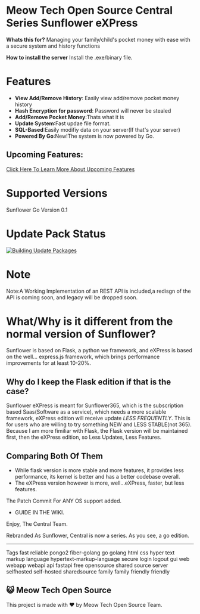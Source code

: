 # Meow Tech Open Source Central Series Sunflower eXPress

**Whats this for?** Managing your family/child's pocket money with ease with a secure system and history functions

**How to install the server** Install the .exe/binary file.

# Features
* **View Add/Remove History**: Easily view add/remove pocket money history
* **Hash Encryption for password**: Password will never be stealed
* **Add/Remove Pocket Money**:Thats what it is
* **Update System**:Fast updae file format.
* **SQL-Based**:Easily modifiy data on your server(If that's your server)
* **Powered By Go**:New!The system is now powered by Go.

## Upcoming Features:
[Click Here To Learn More About Upcoming Features](upcoming.md)

# Supported Versions
Sunflower Go Version 0.1

# Update Pack Status
[![Building Update Packages](https://github.com/MTOSCentral/Sunflower/actions/workflows/autobuild.yml/badge.svg?branch=main)](https://github.com/MTOSCentral/Sunflower/actions/workflows/autobuild.yml)

# Note
Note:A Working Implementation of an REST API is included,a redisgn of the API is coming soon, and legacy will be dropped soon.

# What/Why is it different from the normal version of Sunflower?
Sunflower is based on Flask, a python we framework, and eXPress is based on the well... express.js framework, which brings performance improvements for at least 10-20%.

## Why do I keep the Flask edition if that is the case?
Sunflower eXPress is meant for Sunflower365, which is the subscription based Saas(Software as a service), which needs a more scalable framework, eXPress edition will receive update *LESS FREQUENTLY*. This is for users who are willing to try something NEW and LESS STABLE(not 365). Because I am more fimiliar with Flask, the Flask version will be maintained first, then the eXPress edition, so Less Updates, Less Features.

## Comparing Both Of Them
- While flask version is more stable and more features, it provides less performance, its kernel is better and has a better codebase overall.
- The eXPress version however is more, well...eXPress, faster, but less features.

The Patch Commit For ANY OS support added.
* GUIDE IN THE WIKI.


Enjoy,
The Central Team.

Rebranded As Sunflower, Central is now a series.
As you see, a go edition.

-----------------------------------------------------
Tags
fast reliable pongo2 fiber-golang go golang html css hyper text markup language hypertext-markup-language secure login logout gui web webapp webapi api fastapi free opensource shared source server selfhosted self-hosted sharedsource family family friendly friendly





## 😺 Meow Tech Open Source
This project is made with ❤ by Meow Tech Open Source Team.
